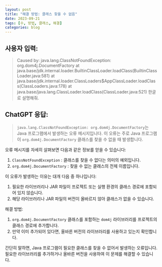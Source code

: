 ```yaml
---
layout: post
title: "해결 방법: 클래스 찾을 수 없음"
date: 2023-09-21
tags: [수, 방법, 클래스, 해결]
categories: blog
---
```


## 사용자 입력:
> Caused by: java.lang.ClassNotFoundException: org.dom4j.DocumentFactory
        at java.base/jdk.internal.loader.BuiltinClassLoader.loadClass(BuiltinClassLoader.java:581)
        at java.base/jdk.internal.loader.ClassLoaders$AppClassLoader.loadClass(ClassLoaders.java:178)
        at java.base/java.lang.ClassLoader.loadClass(ClassLoader.java:521)
한글로 설명해줘.

## ChatGPT 응답:
> `java.lang.ClassNotFoundException: org.dom4j.DocumentFactory`는 Java 프로그램에서 발생하는 오류 메시지입니다. 이 오류는 주로 Java 프로그램이 `org.dom4j.DocumentFactory` 클래스를 찾을 수 없을 때 발생합니다.

오류 메시지를 자세히 살펴보면 다음과 같은 정보를 얻을 수 있습니다:

1. `ClassNotFoundException` : 클래스를 찾을 수 없다는 의미의 예외입니다.
2. `org.dom4j.DocumentFactory` : 찾을 수 없는 클래스의 전체 이름입니다.

이 오류가 발생하는 이유는 대개 다음 중 하나입니다:

1. 필요한 라이브러리나 JAR 파일이 프로젝트 또는 실행 환경의 클래스 경로에 포함되어 있지 않습니다. 
2. 해당 라이브러리나 JAR 파일의 버전이 올바르지 않아 클래스가 없을 수 있습니다.

해결 방법:

1. `org.dom4j.DocumentFactory` 클래스를 포함하는 `dom4j` 라이브러리를 프로젝트의 클래스 경로에 추가합니다.
2. 만약 이미 추가되어 있다면, 올바른 버전의 라이브러리를 사용하고 있는지 확인합니다.

간단히 말하면, Java 프로그램이 필요한 클래스를 찾을 수 없어서 발생하는 오류입니다. 필요한 라이브러리를 추가하거나 올바른 버전을 사용하여 이 문제를 해결할 수 있습니다.

